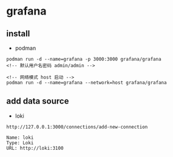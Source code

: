 # grafana

## install

- podman
```
podman run -d --name=grafana -p 3000:3000 grafana/grafana
<!-- 默认用户名密码 admin/admin -->

<!-- 网络模式 host 启动 -->
podman run -d --name=grafana --network=host grafana/grafana
```

## add data source
- loki
```
http://127.0.0.1:3000/connections/add-new-connection

Name: loki
Type: Loki
URL: http://loki:3100
```

